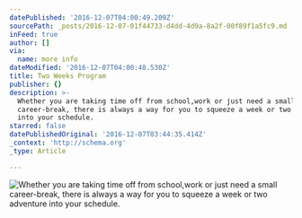 ```yaml
---
datePublished: '2016-12-07T04:00:49.209Z'
sourcePath: _posts/2016-12-07-01f44733-d4dd-4d9a-8a2f-00f89f1a5fc9.md
inFeed: true
author: []
via:
  name: more info
dateModified: '2016-12-07T04:00:48.530Z'
title: Two Weeks Program
publisher: {}
description: >-
  Whether you are taking time off from school,work or just need a small
  career-break, there is always a way for you to squeeze a week or two adventure
  into your schedule.
starred: false
datePublishedOriginal: '2016-12-07T03:44:35.414Z'
_context: 'http://schema.org'
_type: Article

---
```

![Whether you are taking time off from school,work or just need a small career-break, there is always a way for you to squeeze a week or two adventure into your schedule.](https://the-grid-user-content.s3-us-west-2.amazonaws.com/053ce097-03e2-4b4f-8e88-003d273bf417.jpg)